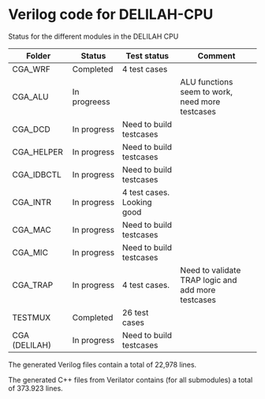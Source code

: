 # Verilog code for DELILAH-CPU

Status for the different modules in the DELILAH CPU



| Folder           | Status   |  Test status | Comment |
|------------------|----------|--------------|---------|
| CGA_WRF          | Completed | 4 test cases |         |
| CGA_ALU          | In progreess  |         | ALU functions seem to work, need more testcases |
| CGA_DCD          | In progress  | Need to build testcases             |
| CGA_HELPER       | In progress  | Need to build testcases             |
| CGA_IDBCTL       | In progress  | Need to build testcases             |
| CGA_INTR         | In progress  | 4 test cases. Looking good |
| CGA_MAC          | In progress  | Need to build testcases             |
| CGA_MIC          | In progress  | Need to build testcases             |
| CGA_TRAP         | In progress  | 4 test cases. | Need to validate TRAP logic and add more testcases |
| TESTMUX          | Completed | 26 test cases |         |
| CGA (DELILAH)    | In progress  | Need to build testcases             |
                               
The generated Verilog files contain a total of 22,978 lines.

The generated C++ files from Verilator contains (for all submodules) a total of 373.923 lines.
